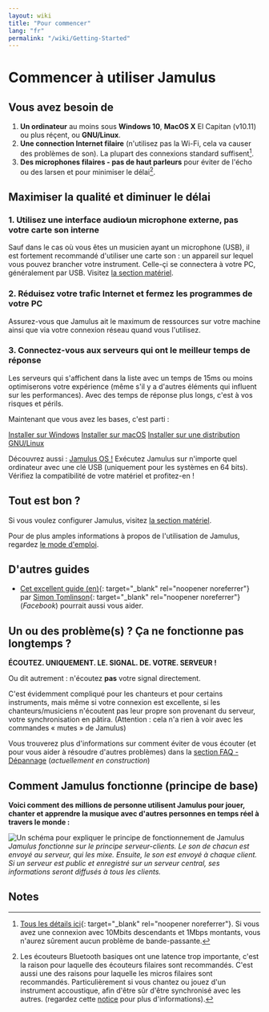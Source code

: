 ```yaml
---
layout: wiki
title: "Pour commencer"
lang: "fr"
permalink: "/wiki/Getting-Started"
---
```


# Commencer à utiliser Jamulus

## Vous avez besoin de

1. **Un ordinateur** au moins sous **Windows 10**, **MacOS X** El Capitan (v10.11) ou plus réçent, ou **GNU/Linux**.
1. **Une connection Internet filaire** (n'utilisez pas la Wi-Fi, cela va causer des problèmes de son). La plupart des connexions standard suffisent[^1].
1. **Des microphones filaires - pas de haut parleurs** pour éviter de l'écho ou des larsen et pour minimiser le délai[^2].

## Maximiser la qualité et diminuer le délai

### 1. Utilisez une interface audio∕un microphone externe, pas votre carte son interne

Sauf dans le cas où vous êtes un musicien ayant un microphone (USB), il est fortement recommandé d'utiliser une carte son : un appareil sur lequel vous pouvez brancher votre instrument. Celle-çi se connectera à votre PC, généralement par USB. Visitez [la section matériel](Hardware-Setup).

### 2. Réduisez votre trafic Internet et fermez les programmes de votre PC

Assurez-vous que Jamulus ait le maximum de ressources sur votre machine ainsi que via votre connexion réseau quand vous l'utilisez.

### 3. Connectez-vous aux serveurs qui ont le meilleur temps de réponse

Les serveurs qui s'affichent dans la liste avec un temps de 15ms ou moins optimiserons votre expérience (même s'il y a d'autres éléments qui influent sur les performances). Avec des temps de réponse plus longs, c'est à vos risques et périls.

Maintenant que vous avez les bases, c'est parti :

<div class="fx-row fx-row-start-xs button-container">
  <a href="Installation-for-Windows" class="button fx-col-100-xs">Installer sur Windows</a>
  <a href="Installation-for-Macintosh" class="button fx-col-100-xs">Installer sur macOS</a>
  <a href="Installation-for-Linux" class="button fx-col-100-xs">Installer sur une distribution GNU/Linux</a>
</div>

Découvrez aussi : [Jamulus OS !](https://sourceforge.net/projects/jamulus-os/files/JamulusOS/) Exécutez Jamulus sur n'importe quel ordinateur avec une clé USB (uniquement pour les systèmes en 64 bits). Vérifiez la compatibilité de votre matériel et profitez-en !

## Tout est bon ?

Si vous voulez configurer Jamulus, visitez [la section matériel](Hardware-Setup).

Pour de plus amples informations à propos de l'utilisation de Jamulus, regardez [le mode d'emploi](https://github.com/corrados/jamulus/blob/master/src/res/homepage/manual.md).

## D'autres guides
* [Cet excellent guide (en)](https://www.facebook.com/notes/jamulus-online-musicianssingers-jamming/idiots-guide-to-jamulus-app/510044532903831/){: target="_blank" rel="noopener noreferrer"} par [Simon Tomlinson](https://www.facebook.com/simon.james.tomlinson?eid=ARBQoY3KcZAtS3pGdLJuqvQTeRSOo4gHdQZT7nNzOt1oPMGgZ4_3GERe-rOyH5PxsSHVYYXjWwcqd71a){: target="_blank" rel="noopener noreferrer"} (_Facebook_) pourrait aussi vous aider.

## Un ou des problème(s) ? Ça ne fonctionne pas longtemps ?

**ÉCOUTEZ. UNIQUEMENT. LE. SIGNAL. DE. VOTRE. SERVEUR !**

Ou dit autrement : n'écoutez **pas** votre signal directement.

C'est évidemment compliqué pour les chanteurs et pour certains instruments, mais même si votre connexion est excellente, si les chanteurs/musiciens n'écoutent pas leur propre son provenant du serveur, votre synchronisation en pâtira. (Attention : cela n'a rien à voir avec les commandes « mutes » de Jamulus)

Vous trouverez plus d'informations sur comment éviter de vous écouter (et pour vous aider à résoudre d'autres problèmes) dans la [section FAQ - Dépannage](Client-Troubleshooting) (_actuellement en construction_)

## Comment Jamulus fonctionne (principe de base)

**Voici comment des millions de personne utilisent Jamulus pour jouer, chanter et apprendre la musique avec d'autres personnes en temps réel à travers le monde :**

![Un schéma pour expliquer le principe de fonctionnement de Jamulus](https://user-images.githubusercontent.com/44293594/99189852-b2351180-2763-11eb-96fc-660f5038a83c.png)
_Jamulus fonctionne sur le principe serveur-clients. Le son de chacun est envoyé au serveur, qui les mixe. Ensuite, le son est envoyé à chaque client. Si un serveur est public et enregistré sur un serveur central, ses informations seront diffusés à tous les clients._

## Notes
[^1]: [Tous les détails ici](Network-Requirements){: target="_blank" rel="noopener noreferrer"}. Si vous avez une connexion avec 10Mbits descendants et 1Mbps montants, vous n'aurez sûrement aucun problème de bande-passante.
[^2]: Les écouteurs Bluetooth basiques ont une latence trop importante, c'est la raison pour laquelle des écouteurs filaires sont recommandés. C'est aussi une des raisons pour laquelle les micros filaires sont recommandés. Particulièrement si vous chantez ou jouez d'un instrument accoustique, afin d'être sûr d'être synchronisé avec les autres. (regardez cette [notice](Getting-Started#having-trouble-cant-keep-in-time) pour plus d'informations).

